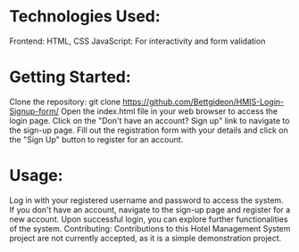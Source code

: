 # Technologies Used:

Frontend: HTML, CSS
JavaScript: For interactivity and form validation
# Getting Started:

Clone the repository: git clone https://github.com/Bettgideon/HMIS-Login-Signup-form/
Open the index.html file in your web browser to access the login page.
Click on the "Don't have an account? Sign up" link to navigate to the sign-up page.
Fill out the registration form with your details and click on the "Sign Up" button to register for an account.
# Usage:

Log in with your registered username and password to access the system.
If you don't have an account, navigate to the sign-up page and register for a new account.
Upon successful login, you can explore further functionalities of the system.
Contributing:
Contributions to this Hotel Management System project are not currently accepted, as it is a simple demonstration project.

